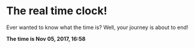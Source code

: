 # The real time clock!

Ever wanted to know what the time is? Well, your journey is about to end!

**The time is Nov 05, 2017, 16:58**